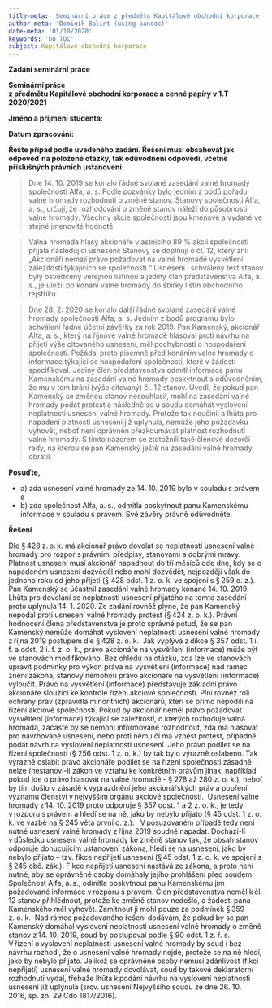 ```yaml
---
title-meta: 'Seminární práce z předmětu Kapitálové obchodní korporace'
author-meta: 'Dominik Balint (using pandoc)'
date-meta: '01/10/2020'
keywords: 'no_TOC'
subject: Kapitálové obchodní korporace
---
```


**Zadání seminární práce**  

**Seminární práce**<br>
**z předmětu Kapitálové obchodní korporace a cenné papíry v 1.T 2020/2021**
 
**Jméno a příjmení studenta:** 

**Datum zpracování:**  

**Řešte případ podle uvedeného zadání. Řešení musí obsahovat jak odpověď na položené otázky, tak odůvodnění odpovědi, včetně příslušných právních ustanovení.**<br>
>Dne 14. 10. 2019 se konalo řádně svolané zasedání valné hromady společnosti Alfa, a. s. Podle pozvánky bylo jedním z bodů pořadu valné hromady rozhodnutí o změně stanov. Stanovy společnosti Alfa, a. s., určují, že rozhodování o změně stanov náleží do působnosti valné hromady. Všechny akcie společnosti jsou kmenové a vydané ve stejné jmenovité hodnotě. 

>Valná hromada hlasy akcionáře vlastnícího 89 % akcií společnosti přijala následující usnesení: Stanovy se doplňují o čl. 12, který zní: „Akcionáři nemají právo požadovat na valné hromadě vysvětlení záležitostí týkajících se společnosti.“ Usnesení i schválený text stanov byly osvědčeny veřejnou listinou a jediný člen představenstva Alfa, a. s., je uložil po konání valné hromady do sbírky listin obchodního rejstříku.  

>Dne 28. 2. 2020 se konalo další řádně svolané zasedání valné hromady společnosti Alfa, a. s. Jedním z bodů programu bylo schválení řádné účetní závěrky za rok 2019. Pan Kamenský, akcionář Alfa, a. s., který na říjnové valné hromadě hlasoval proti návrhu na přijetí výše citovaného usnesení, měl pochybnosti o hospodaření společnosti. Požádal proto písemně před konáním valné hromady o informace týkající se hospodaření společnosti, které v žádosti specifikoval. Jediný člen představenstva odmítl informace panu Kamenskému na zasedání valné hromady poskytnout s odůvodněním, že mu v tom brání (výše citovaný) čl. 12 stanov. Uvedl, že pokud pan Kamenský se změnou stanov nesouhlasil, mohl na zasedání valné hromady podat protest a následně se u soudu domáhat vyslovení neplatnosti usnesení valné hromady. Protože tak neučinil a lhůta pro napadení platnosti usnesení již uplynula, nemůže jeho požadavku vyhovět, neboť není oprávněn přezkoumávat platnost rozhodnutí valné hromady. S tímto názorem se ztotožnili také členové dozorčí rady, na kterou se pan Kamenský ještě na zasedání valné hromady obrátil. 

**Posuďte,**  
  - a) zda usnesení valné hromady ze 14. 10. 2019 bylo v souladu s právem a  
  - b) zda společnost Alfa, a. s., odmítla poskytnout panu Kamenskému informace v souladu s právem. Své závěry právně odůvodněte.  

**Řešení**

Dle § 428 z. o. k. má akcionář právo dovolat se neplatnosti usnesení valné hromady pro rozpor s právními předpisy, stanovami a dobrými mravy. Platnost usnesení musí akcionář napadnout do tří měsíců ode dne, kdy se o napadeném usnesení dozvěděl nebo mohl dozvědět, nejpozději však do jednoho roku od jeho přijetí (§ 428 odst. 1 z. o. k. ve spojení s § 259 o. z.). Pan Kamenský se účastnil zasedání valné hromady konané 14. 10. 2019. Lhůta pro dovolání se neplatnosti usnesení přijatého na tomto zasedání proto uplynula 14. 1. 2020. Ze zadání rovněž plyne, že pan Kamenský nepodal proti usnesení valné hromady protest (§ 424 z. o. k.). Právní hodnocení člena představenstva je proto správné potud, že se pan Kamenský nemůže domáhat vyslovení neplatnosti usnesení valné hromady z října 2019 postupem dle § 428 z. o. k. 
Jak vyplývá z dikce § 357 odst. 1 i. f. a odst. 2 i. f. z. o. k., právo akcionáře na vysvětlení (informace) může být ve stanovách modifikováno. Bez ohledu na otázku, zda lze ve stanovách upravit podmínky pro výkon práva na vysvětlení (informace) nad rámec znění zákona, stanovy nemohou právo akcionáře na vysvětlení (informace) vyloučit. Právo na vysvětlení (informace) představuje základní právo akcionáře sloužící ke kontrole řízení akciové společnosti. Plní rovněž roli ochrany práv (zpravidla minoritních) akcionářů, kteří se přímo nepodílí na řízení akciové společnosti. Pokud by akcionář neměl právo požadovat vysvětlení (informace) týkající se záležitostí, o kterých rozhoduje valná hromada, začasté by se nemohl informovaně rozhodnout, zda má hlasovat pro navrhované usnesení, nebo proti němu či má vznést protest, případně podat návrh na vyslovení neplatnosti usnesení. Jeho právo podílet se na řízení společnosti (§ 256 odst. 1 z. o. k.) by tak bylo výrazně oslabeno. Tak výrazně oslabit právo akcionáře podílet se na řízení společnosti zásadně nelze (nestanoví-li zákon ve vztahu ke konkrétním právům jinak, například pokud jde o právo hlasovat na valné hromadě - § 278 až 280 z. o. k.), neboť by tím došlo v zásadě k vyprázdnění jeho akcionářských práv a popření významu členství v nejvyšším orgánu akciové společnosti. 
Usnesení valné hromady z 14. 10. 2019 proto odporuje § 357 odst. 1 a 2 z. o. k., je tedy v rozporu s právem a hledí se na ně, jako by nebylo přijato (§ 45 odst. 1 z. o. k. ve vazbě na § 245 věta první o. z.).  
V posuzovaném případě tedy není nutné usnesení valné hromady z října 2019 soudně napadat. Dochází-li v důsledku usnesení valné hromady ke změně stanov tak, že obsah stanov odporuje donucujícím ustanovení zákona, hledí se na usnesení, jako by nebylo přijato – tzv. fikce nepřijetí usnesení (§ 45 odst. 1 z. o. k. ve spojení s § 245 obč. zák.). Fikce nepřijetí usnesení nastává ze zákona, a proto není nutné, aby se oprávněné osoby domáhaly jejího prohlášení před soudem. 
Společnost Alfa, a. s., odmítla poskytnout panu Kamenskému jím požadované informace v rozporu s právem. Člen představenstva neměl k čl. 12 stanov přihlédnout, protože ke změně stanov nedošlo, a žádosti pana Kamenského měl vyhovět. Zamítnout ji mohl pouze za podmínek § 359 z. o. k. 
Nad rámec požadovaného řešení dodávám, že pokud by se pan Kamenský domáhal vyslovení neplatnosti usnesení valné hromady o změně stanov z 14. 10. 2019, soud by postupoval podle § 90 odst. 1 z. ř. s. V řízení o vyslovení neplatnosti usnesení valné hromady by soud i bez návrhu rozhodl, že o usnesení valné hromady nejde, protože se na ně hledí, jako by nebylo přijato. Jelikož se oprávněné osoby nemusí zdánlivost (fikci nepřijetí) usnesení valné hromady dovolávat, soud by takové deklaratorní rozhodnutí vydal, třebaže lhůta k podání návrhu na vyslovení neplatnosti usnesení již uplynula (srov. usnesení Nejvyššího soudu ze dne 26. 10. 2016, sp. zn. 29 Cdo 1817/2016). 
